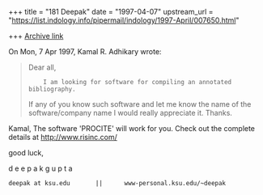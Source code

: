 +++
title = "181 Deepak"
date = "1997-04-07"
upstream_url = "https://list.indology.info/pipermail/indology/1997-April/007650.html"

+++
[Archive link](https://list.indology.info/pipermail/indology/1997-April/007650.html)

On Mon, 7 Apr 1997, Kamal R. Adhikary wrote:

> Dear all,
> 
>         I am looking for software for compiling an annotated bibliography.
> If any of you know such software and let me know the  name of the
> software/company name I would really appreciate it.   Thanks.
> 

Kamal,
The software 'PROCITE' will work for you. Check out the complete
details at http://www.risinc.com/

good luck,



d e e p a k     g u p t a
~~~~~~~~~~~~~~~~~~~~~~~~~~~~~~~~~~~~~~~~~~~~~~~~~~~~~~~~~
deepak at ksu.edu       ||      www-personal.ksu.edu/~deepak









